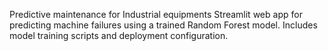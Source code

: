 Predictive maintenance for Industrial equipments
Streamlit web app for predicting machine failures using a trained Random Forest model. Includes model training scripts and deployment configuration.
